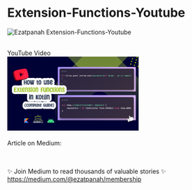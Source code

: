 # Extension-Functions-Youtube

<img alt="Ezatpanah  Extension-Functions-Youtube" src="https://emojipedia-us.s3.amazonaws.com/content/2020/04/05/yt.png" width="3%"></a>


<br>
YouTube Video 
<br> 
<a href="" target="_blank"><img alt="Ezatpanah Extension-Functions-Youtube" src="ExtensionFunctionCover.jpg" width="60%"></a>


<br> 
<br> 
Article on Medium:
<br>

<br>
<br>

✨ Join Medium to read thousands of valuable stories ✨
<br>
https://medium.com/@ezatpanah/membership
